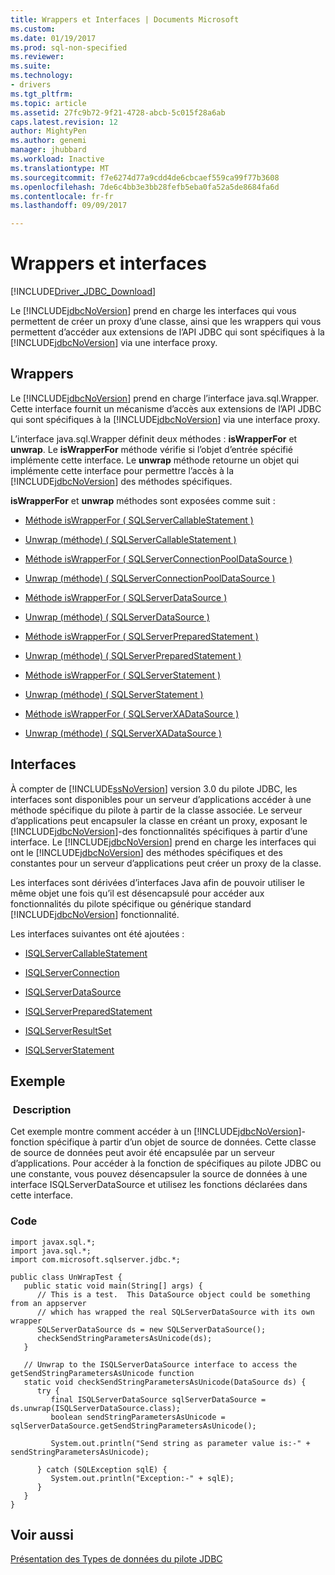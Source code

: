 ```yaml
---
title: Wrappers et Interfaces | Documents Microsoft
ms.custom: 
ms.date: 01/19/2017
ms.prod: sql-non-specified
ms.reviewer: 
ms.suite: 
ms.technology:
- drivers
ms.tgt_pltfrm: 
ms.topic: article
ms.assetid: 27fc9b72-9f21-4728-abcb-5c015f28a6ab
caps.latest.revision: 12
author: MightyPen
ms.author: genemi
manager: jhubbard
ms.workload: Inactive
ms.translationtype: MT
ms.sourcegitcommit: f7e6274d77a9cdd4de6cbcaef559ca99f77b3608
ms.openlocfilehash: 7de6c4bb3e3bb28fefb5eba0fa52a5de8684fa6d
ms.contentlocale: fr-fr
ms.lasthandoff: 09/09/2017

---
```

# <a name="wrappers-and-interfaces"></a>Wrappers et interfaces
[!INCLUDE[Driver_JDBC_Download](../../includes/driver_jdbc_download.md)]

  Le [!INCLUDE[jdbcNoVersion](../../includes/jdbcnoversion_md.md)] prend en charge les interfaces qui vous permettent de créer un proxy d’une classe, ainsi que les wrappers qui vous permettent d’accéder aux extensions de l’API JDBC qui sont spécifiques à la [!INCLUDE[jdbcNoVersion](../../includes/jdbcnoversion_md.md)] via une interface proxy.  
  
## <a name="wrappers"></a>Wrappers  
 Le [!INCLUDE[jdbcNoVersion](../../includes/jdbcnoversion_md.md)] prend en charge l’interface java.sql.Wrapper. Cette interface fournit un mécanisme d’accès aux extensions de l’API JDBC qui sont spécifiques à la [!INCLUDE[jdbcNoVersion](../../includes/jdbcnoversion_md.md)] via une interface proxy.  
  
 L’interface java.sql.Wrapper définit deux méthodes : **isWrapperFor** et **unwrap**. Le **isWrapperFor** méthode vérifie si l’objet d’entrée spécifié implémente cette interface. Le **unwrap** méthode retourne un objet qui implémente cette interface pour permettre l’accès à la [!INCLUDE[jdbcNoVersion](../../includes/jdbcnoversion_md.md)] des méthodes spécifiques.  
  
 **isWrapperFor** et **unwrap** méthodes sont exposées comme suit :  
  
-   [Méthode isWrapperFor &#40; SQLServerCallableStatement &#41;](../../connect/jdbc/reference/iswrapperfor-method-sqlservercallablestatement.md)  
  
-   [Unwrap (méthode) &#40; SQLServerCallableStatement &#41;](../../connect/jdbc/reference/unwrap-method-sqlservercallablestatement.md)  
  
-   [Méthode isWrapperFor &#40; SQLServerConnectionPoolDataSource &#41;](../../connect/jdbc/reference/iswrapperfor-method-sqlserverconnectionpooldatasource.md)  
  
-   [Unwrap (méthode) &#40; SQLServerConnectionPoolDataSource &#41;](../../connect/jdbc/reference/unwrap-method-sqlserverconnectionpooldatasource.md)  
  
-   [Méthode isWrapperFor &#40; SQLServerDataSource &#41;](../../connect/jdbc/reference/iswrapperfor-method-sqlserverdatasource.md)  
  
-   [Unwrap (méthode) &#40; SQLServerDataSource &#41;](../../connect/jdbc/reference/unwrap-method-sqlserverdatasource.md)  
  
-   [Méthode isWrapperFor &#40; SQLServerPreparedStatement &#41;](../../connect/jdbc/reference/iswrapperfor-method-sqlserverpreparedstatement.md)  
  
-   [Unwrap (méthode) &#40; SQLServerPreparedStatement &#41;](../../connect/jdbc/reference/unwrap-method-sqlserverpreparedstatement.md)  
  
-   [Méthode isWrapperFor &#40; SQLServerStatement &#41;](../../connect/jdbc/reference/iswrapperfor-method-sqlserverstatement.md)  
  
-   [Unwrap (méthode) &#40; SQLServerStatement &#41;](../../connect/jdbc/reference/unwrap-method-sqlserverstatement.md)  
  
-   [Méthode isWrapperFor &#40; SQLServerXADataSource &#41;](../../connect/jdbc/reference/iswrapperfor-method-sqlserverxadatasource.md)  
  
-   [Unwrap (méthode) &#40; SQLServerXADataSource &#41;](../../connect/jdbc/reference/unwrap-method-sqlserverxadatasource.md)  
  
## <a name="interfaces"></a>Interfaces  
 À compter de [!INCLUDE[ssNoVersion](../../includes/ssnoversion_md.md)] version 3.0 du pilote JDBC, les interfaces sont disponibles pour un serveur d’applications accéder à une méthode spécifique du pilote à partir de la classe associée. Le serveur d’applications peut encapsuler la classe en créant un proxy, exposant le [!INCLUDE[jdbcNoVersion](../../includes/jdbcnoversion_md.md)]-des fonctionnalités spécifiques à partir d’une interface. Le [!INCLUDE[jdbcNoVersion](../../includes/jdbcnoversion_md.md)] prend en charge les interfaces qui ont le [!INCLUDE[jdbcNoVersion](../../includes/jdbcnoversion_md.md)] des méthodes spécifiques et des constantes pour un serveur d’applications peut créer un proxy de la classe.  
  
 Les interfaces sont dérivées d’interfaces Java afin de pouvoir utiliser le même objet une fois qu’il est désencapsulé pour accéder aux fonctionnalités du pilote spécifique ou générique standard [!INCLUDE[jdbcNoVersion](../../includes/jdbcnoversion_md.md)] fonctionnalité.  
  
 Les interfaces suivantes ont été ajoutées :  
  
-   [ISQLServerCallableStatement](../../connect/jdbc/reference/isqlservercallablestatement-interface.md)  
  
-   [ISQLServerConnection](../../connect/jdbc/reference/isqlserverconnection-interface.md)  
  
-   [ISQLServerDataSource](../../connect/jdbc/reference/isqlserverdatasource-interface.md)  
  
-   [ISQLServerPreparedStatement](../../connect/jdbc/reference/isqlserverpreparedstatement-interface.md)  
  
-   [ISQLServerResultSet](../../connect/jdbc/reference/isqlserverresultset-interface.md)  
  
-   [ISQLServerStatement](../../connect/jdbc/reference/isqlserverstatement-interface.md)  
  
## <a name="example"></a>Exemple  
  
### <a name="description"></a> Description  
 Cet exemple montre comment accéder à un [!INCLUDE[jdbcNoVersion](../../includes/jdbcnoversion_md.md)]-fonction spécifique à partir d’un objet de source de données. Cette classe de source de données peut avoir été encapsulée par un serveur d’applications. Pour accéder à la fonction de spécifiques au pilote JDBC ou une constante, vous pouvez désencapsuler la source de données à une interface ISQLServerDataSource et utilisez les fonctions déclarées dans cette interface.  
  
### <a name="code"></a>Code  
  
```  
import javax.sql.*;  
import java.sql.*;  
import com.microsoft.sqlserver.jdbc.*;  
  
public class UnWrapTest {  
   public static void main(String[] args) {  
      // This is a test.  This DataSource object could be something from an appserver   
      // which has wrapped the real SQLServerDataSource with its own wrapper  
      SQLServerDataSource ds = new SQLServerDataSource();  
      checkSendStringParametersAsUnicode(ds);  
   }  
  
   // Unwrap to the ISQLServerDataSource interface to access the getSendStringParametersAsUnicode function  
   static void checkSendStringParametersAsUnicode(DataSource ds) {  
      try {  
         final ISQLServerDataSource sqlServerDataSource = ds.unwrap(ISQLServerDataSource.class);  
         boolean sendStringParametersAsUnicode = sqlServerDataSource.getSendStringParametersAsUnicode();  
  
         System.out.println("Send string as parameter value is:-" + sendStringParametersAsUnicode);  
  
      } catch (SQLException sqlE) {  
         System.out.println("Exception:-" + sqlE);  
      }  
   }  
}  
```  
  
## <a name="see-also"></a>Voir aussi  
 [Présentation des Types de données du pilote JDBC](../../connect/jdbc/understanding-the-jdbc-driver-data-types.md)  
  
  

